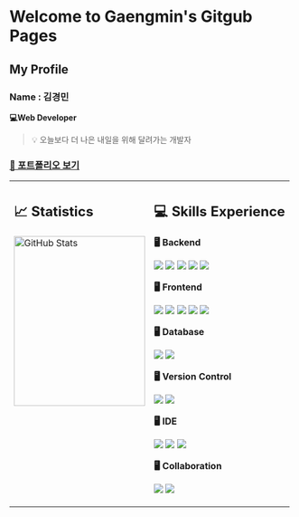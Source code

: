 # Welcome to Gaengmin's Gitgub Pages

## My Profile
### Name : 김경민
**💻Web Developer** 
> 💡 오늘보다 더 나은 내일을 위해 달려가는 개발자
###  [📄 포트폴리오 보기](https://github.com/gaengmin/gaengmin/blob/main/portfolio.pdf)
<table>
  <tr>
    <td width="50%" valign="top">
      <h2>📈 Statistics</h2>
      <img alt="GitHub Stats" src="https://github-readme-stats.vercel.app/api?username=gaengmin&show_icons=true&theme=holi" width="100%" height="300px"/>
    </td>
    <td width="50%" valign="top">
      <h2>💻 Skills Experience</h2>
      <strong>🖥️ Backend</strong>
      <p>
        <img src="https://img.shields.io/badge/java-007396?style=flat-square&logo=java&logoColor=white" />
        <img src="https://img.shields.io/badge/spring%20framework-6DB33F?style=flat-square&logo=spring&logoColor=white" />
        <img src="https://img.shields.io/badge/spring%20boot-6DB33F?style=flat-square&logo=spring-boot&logoColor=white" />
        <img src="https://img.shields.io/badge/mybatis-FF5733?style=flat-square&logo=&logoColor=white" />
        <img src="https://img.shields.io/badge/jpa-007396?style=flat-square&logo=&logoColor=white" />
      </p>
      <strong>🖥️ Frontend</strong>
      <p>
        <img src="https://img.shields.io/badge/vue.js-4FC08D?style=flat-square&logo=vue.js&logoColor=white" />
        <img src="https://img.shields.io/badge/html5-E34F26?style=flat-square&logo=html5&logoColor=white" />
        <img src="https://img.shields.io/badge/css3-1572B6?style=flat-square&logo=css3&logoColor=white" />
        <img src="https://img.shields.io/badge/javascript-F7DF1E?style=flat-square&logo=javascript&logoColor=black" />
        <img src="https://img.shields.io/badge/thymeleaf-005F0F?style=flat-square&logo=thymeleaf&logoColor=white" />
      </p>
      <strong>🖥️ Database</strong>
      <p>
        <img src="https://img.shields.io/badge/oracle-F80000?style=flat-square&logo=oracle&logoColor=white" />
        <img src="https://img.shields.io/badge/mysql-4479A1?style=flat-square&logo=mysql&logoColor=white" />
      </p>
      <strong>🖥️ Version Control</strong>
      <p>
        <img src="https://img.shields.io/badge/git-F05032?style=flat-square&logo=git&logoColor=white" />
        <img src="https://img.shields.io/badge/github-181717?style=flat-square&logo=github&logoColor=white" />
      </p>
      <strong>🖥️ IDE</strong>
      <p>
        <img src="https://img.shields.io/badge/intellij%20idea-000000?style=flat-square&logo=intellij-idea&logoColor=white" />
        <img src="https://img.shields.io/badge/eclipse-2C2255?style=flat-square&logo=eclipse&logoColor=white" />
        <img src="https://img.shields.io/badge/visual%20studio%20code-007ACC?style=flat-square&logo=visual-studio-code&logoColor=white" />
      </p>
      <strong>🖥️ Collaboration </strong>
      <p>
        <img src="https://img.shields.io/badge/notion-000000?style=flat-square&logo=notion&logoColor=white" />
        <img src="https://img.shields.io/badge/figma-F24E1E?style=flat-square&logo=figma&logoColor=white" />
      </p>
    </td>
  </tr>
</table>
